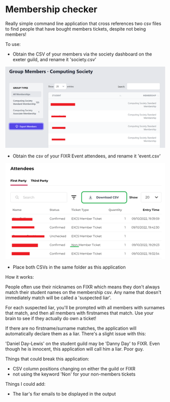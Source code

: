 # Membership checker

Really simple command line application that cross references two csv files to find people that have bought members tickets, despite not being members!

To use:
- Obtain the CSV of your members via the society dashboard on the exeter guild, and rename it 'society.csv'

![SOCIETY PAGE](screenshots/society-page.png)
- Obtain the csv of your FIXR Event attendees, and rename it 'event.csv'

![FIXR PAGE](screenshots/fixr-page.png)

- Place both CSVs in the same folder as this application

How it works:

People often use their nicknames on FIXR which means they don't always match their student names on the membership csv. Any name that doesn't immediately match will be called a 'suspected liar'.

For each suspected liar, you'll be prompted with all members with surnames that match, and then all members with firstnames that match. Use your brain to see if they actually do own a ticket!

If there are no firstname/surname matches, the application will automatically declare them as a liar. There's a slight issue with this:

'Daniel Day-Lewis' on the student guild may be 'Danny Day' to FIXR. Even though he is innocent, this application will call him a liar. Poor guy.

Things that could break this application:
- CSV column positions changing on either the guild or FIXR
- not using the keyword 'Non' for your non-members tickets

Things I could add:
- The liar's fixr emails to be displayed in the output